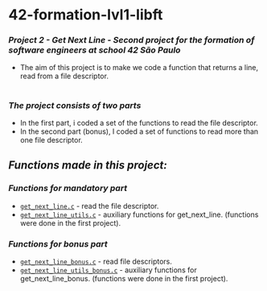 <h1>42-formation-lvl1-libft</h1>

### _Project 2 - Get Next Line - Second project for the formation of software engineers at school 42 São Paulo_

- The aim of this project is to make we code a function that returns a line,
read from a file descriptor.

<h1></h1>

### _The project consists of two parts_
- In the first part, i coded a set of the functions to read the file descriptor.
- In the second part (bonus), I coded a set of functions to read more than one file descriptor.

## _Functions made in this project:_

### _Functions for mandatory part_

- [`get_next_line.c`](1.Mandatory-Part/get_next_line.c) - read the file descriptor.
- [`get_next_line_utils.c`](1.Mandatory-Part/get_next_line_utils.c) - auxiliary functions for get_next_line. (functions were done in the first project).

### _Functions for bonus part_

- [`get_next_line_bonus.c`](1.Mandatory-Part/get_next_line_bonus.c) - read file descriptors.
- [`get_next_line_utils_bonus.c`](1.Mandatory-Part/get_next_line_utils_bonus.c) - auxiliary functions for get_next_line_bonus. (functions were done in the first project).
